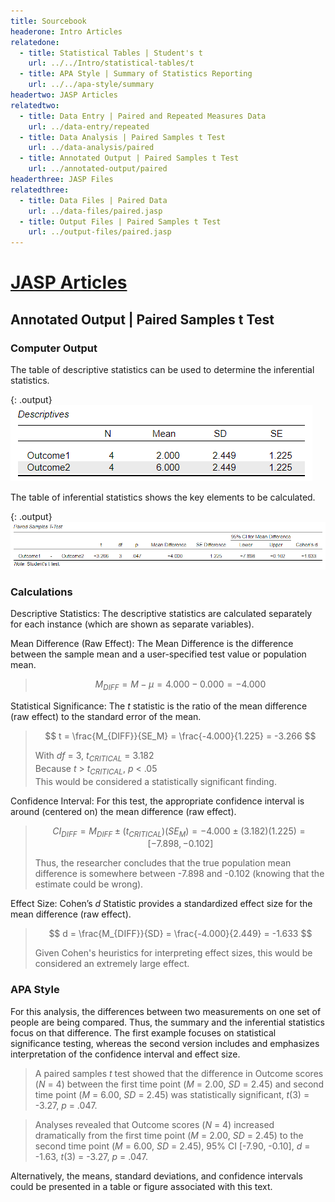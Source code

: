```yaml
---
title: Sourcebook
headerone: Intro Articles
relatedone:
  - title: Statistical Tables | Student's t
    url: ../../Intro/statistical-tables/t
  - title: APA Style | Summary of Statistics Reporting
    url: ../../apa-style/summary
headertwo: JASP Articles
relatedtwo:
  - title: Data Entry | Paired and Repeated Measures Data
    url: ../data-entry/repeated
  - title: Data Analysis | Paired Samples t Test
    url: ../data-analysis/paired
  - title: Annotated Output | Paired Samples t Test
    url: ../annotated-output/paired
headerthree: JASP Files
relatedthree:
  - title: Data Files | Paired Data
    url: ../data-files/paired.jasp
  - title: Output Files | Paired Samples t Test
    url: ../output-files/paired.jasp
---
```


# [JASP Articles](../index.md)

## Annotated Output | Paired Samples t Test

### Computer Output

The table of descriptive statistics can be used to determine the inferential statistics.

{: .output}
![Screenshot of descriptive table](paired2.png)

The table of inferential statistics shows the key elements to be calculated.

{: .output}
![Screenshot of inferential table](paired3.png)

### Calculations

Descriptive Statistics: The descriptive statistics are calculated separately for each instance (which are shown as separate variables).

Mean Difference (Raw Effect): The Mean Difference is the difference between the sample mean and a user-specified test value or population mean.

> $$ M_{DIFF} = M - \mu = 4.000 − 0.000 = −4.000 $$

Statistical Significance: The *t* statistic is the ratio of the mean difference (raw effect) to the standard error of the mean.

> $$ t = \frac{M_{DIFF}}{SE_M} = \frac{-4.000}{1.225} = -3.266 $$
>
> With *df* = 3, *t<sub>CRITICAL</sub>* = 3.182  
> Because *t* > *t<sub>CRITICAL</sub>*, *p* < .05  
> This would be considered a statistically significant finding.

Confidence Interval: For this test, the appropriate confidence interval is around (centered on) the mean difference (raw effect).

> $$ CI_{DIFF} = M_{DIFF} \pm (t_{CRITICAL} ) (SE_M) = -4.000 \pm (3.182) (1.225) = [ −7.898, −0.102 ] $$
>
> Thus, the researcher concludes that the true population mean difference is somewhere between -7.898 and -0.102 (knowing that the estimate could be wrong).

Effect Size: Cohen’s *d* Statistic provides a standardized effect size for the mean difference (raw effect).

> $$ d = \frac{M_{DIFF}}{SD} = \frac{-4.000}{2.449} = -1.633 $$
>
> Given Cohen's heuristics for interpreting effect sizes, this would be considered an extremely large effect.

### APA Style

For this analysis, the differences between two measurements on one set of people are being compared. Thus, the summary and the inferential statistics focus on that difference. The first example focuses on statistical significance testing, whereas the second version includes and emphasizes interpretation of the confidence interval and effect size. 

> A paired samples *t* test showed that the difference in Outcome scores (*N* = 4) between the first time point (*M* = 2.00, *SD* = 2.45) and second time point (*M* = 6.00, *SD* = 2.45) was statistically significant, *t*(3) = -3.27, *p* = .047.

> Analyses revealed that Outcome scores (*N* = 4) increased dramatically from the first time point (*M* = 2.00, *SD* = 2.45) to the second time point (*M* = 6.00, *SD* = 2.45), 95% CI [-7.90, -0.10], *d* = -1.63, *t*(3) = -3.27, *p* = .047.

Alternatively, the means, standard deviations, and confidence intervals could be presented in a table or figure associated with this text.
